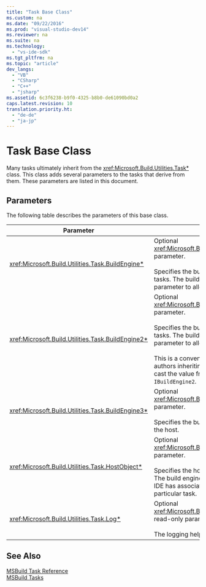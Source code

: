```yaml
---
title: "Task Base Class"
ms.custom: na
ms.date: "09/22/2016"
ms.prod: "visual-studio-dev14"
ms.reviewer: na
ms.suite: na
ms.technology: 
  - "vs-ide-sdk"
ms.tgt_pltfrm: na
ms.topic: "article"
dev_langs: 
  - "VB"
  - "CSharp"
  - "C++"
  - "jsharp"
ms.assetid: 6c3f6238-b9f0-4325-b8b0-de61090bd0a2
caps.latest.revision: 10
translation.priority.ht: 
  - "de-de"
  - "ja-jp"
---
```

# Task Base Class
Many tasks ultimately inherit from the <xref:Microsoft.Build.Utilities.Task*> class. This class adds several parameters to the tasks that derive from them. These parameters are listed in this document.  
  
## Parameters  
 The following table describes the parameters of this base class.  
  
|Parameter|Description|  
|---------------|-----------------|  
|<xref:Microsoft.Build.Utilities.Task.BuildEngine*>|Optional <xref:Microsoft.Build.Framework.IBuildEngine*> parameter.<br /><br /> Specifies the build engine interface available to tasks. The build engine automatically sets this parameter to allow tasks to call back into it.|  
|<xref:Microsoft.Build.Utilities.Task.BuildEngine2*>|Optional <xref:Microsoft.Build.Framework.IBuildEngine2*> parameter.<br /><br /> Specifies the build engine interface available to tasks. The build engine automatically sets this parameter to allow tasks to call back into it.<br /><br /> This is a convenience property so that task authors inheriting from this class do not have to cast the value from `IBuildEngine` to `IBuildEngine2`.|  
|<xref:Microsoft.Build.Utilities.Task.BuildEngine3*>|Optional <xref:Microsoft.Build.Framework.IBuildEngine3*> parameter.<br /><br /> Specifies the build engine interface provided by the host.|  
|<xref:Microsoft.Build.Utilities.Task.HostObject*>|Optional <xref:Microsoft.Build.Framework.ITaskHost*> parameter.<br /><br /> Specifies the host object instance (can be null). The build engine sets this property if the host IDE has associated a host object with this particular task.|  
|<xref:Microsoft.Build.Utilities.Task.Log*>|Optional <xref:Microsoft.Build.Utilities.TaskLoggingHelper*> read-only parameter.<br /><br /> The logging helper object..|  
  
## See Also  
 [MSBuild Task Reference](../vs140/msbuild-task-reference.md)   
 [MSBuild Tasks](../vs140/msbuild-tasks.md)